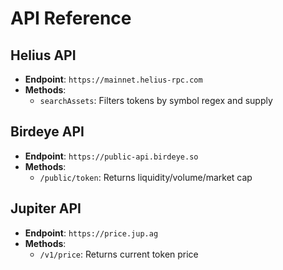 # API Reference

## Helius API
- **Endpoint**: `https://mainnet.helius-rpc.com`
- **Methods**:
  - `searchAssets`: Filters tokens by symbol regex and supply

## Birdeye API
- **Endpoint**: `https://public-api.birdeye.so`
- **Methods**:
  - `/public/token`: Returns liquidity/volume/market cap

## Jupiter API
- **Endpoint**: `https://price.jup.ag`
- **Methods**:
  - `/v1/price`: Returns current token price